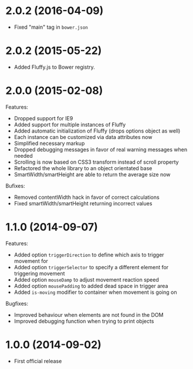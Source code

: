# 2.0.2 (2016-04-09)

- Fixed "main" tag in `bower.json`

# 2.0.2 (2015-05-22)

- Added Fluffy.js to Bower registry.

# 2.0.0 (2015-02-08)

Features:

- Dropped support for IE9
- Added support for multiple instances of Fluffy
- Added automatic initialization of Fluffy (drops options object as well)
- Each instance can be customized via data attributes now
- Simplified necessary markup
- Dropped debugging messages in favor of real warning messages when needed
- Scrolling is now based on CSS3 transform instead of scroll property
- Refactored the whole library to an object orientated base
- SmartWidth/smartHeight are able to return the average size now

Bufixes:

- Removed contentWidth hack in favor of correct calculations
- Fixed smartWidth/smartHeight returning incorrect values

# 1.1.0 (2014-09-07)

Features:

- Added option `triggerDirection` to define which axis to trigger movement for
- Added option `triggerSelector` to specify a different element for triggering movement
- Added option `mouseDamp` to adjust movement reaction speed
- Added option `mousePadding` to added dead space in trigger area
- Added `is-moving` modifier to container when movement is going on

Bugfixes:

- Improved behaviour when elements are not found in the DOM
- Improved debugging function when trying to print objects

# 1.0.0 (2014-09-02)

- First official release
